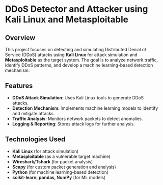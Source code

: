 # DDoS Detector and Attacker using Kali Linux and Metasploitable

## Overview

This project focuses on detecting and simulating Distributed Denial of Service (DDoS) attacks using **Kali Linux** for attack simulation and **Metasploitable** as the target system. The goal is to analyze network traffic, identify DDoS patterns, and develop a machine learning-based detection mechanism.

## Features

- **DDoS Attack Simulation**: Uses Kali Linux tools to generate DDoS attacks.
- **Detection Mechanism**: Implements machine learning models to identify and mitigate attacks.
- **Traffic Analysis**: Monitors network packets to detect anomalies.
- **Logging & Reporting**: Stores attack logs for further analysis.

## Technologies Used

- **Kali Linux** (for attack simulation)
- **Metasploitable** (as a vulnerable target machine)
- **Wireshark/Tshark** (for packet analysis)
- **Scapy** (for custom packet generation and analysis)
- **Python** (for machine learning-based detection)
- **scikit-learn, pandas, NumPy** (for ML models)
